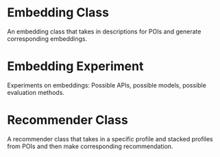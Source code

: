 # Embedding Class

An embedding class that takes in descriptions for POIs and generate corresponding embeddings.

# Embedding Experiment

Experiments on embeddings: Possible APIs, possible models, possible evaluation methods.

# Recommender Class

A recommender class that takes in a specific profile and stacked profiles from POIs and then make corresponding recommendation.

